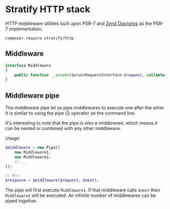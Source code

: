 # Stratify HTTP stack

HTTP middleware utilities built upon PSR-7 and [Zend Diactoros](https://github.com/zendframework/zend-diactoros) as the PSR-7 implementation.

```
composer require stratify/http
```

## Middleware

```php
interface Middleware
{
    public function __invoke(ServerRequestInterface $request, callable $next) : ResponseInterface;
}
```

## Middleware pipe

The middleware pipe let us pipe middlewares to execute one after the other. It is similar to using the pipe (|) operator on the command line.

It's interesting to note that the pipe *is also a middleware*, which means it can be nested or combined with any other middleware.

Usage:

```php
$middleware = new Pipe([
    new Middleware1,
    new Middleware2,
    // ...
]);

// Run
$response = $middleware($request, $next);
```

The pipe will first execute `Middleware1`. If that middleware calls `$next` then `Middleware2` will be executed. An infinite number of middlewares can be piped together.
